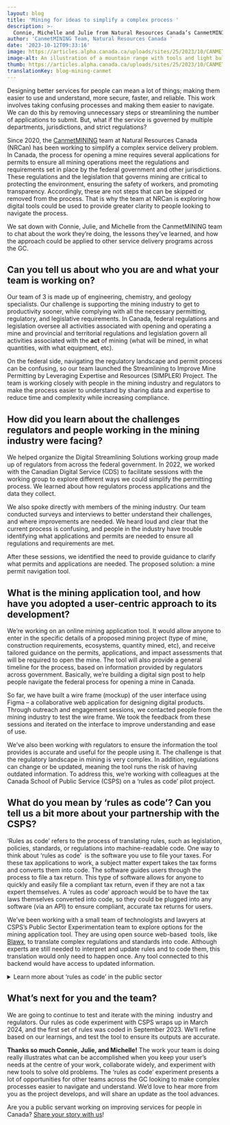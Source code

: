 ```yaml
---
layout: blog
title: 'Mining for ideas to simplify a complex process '
description: >-
  Connie, Michelle and Julie from Natural Resources Canada’s CanmetMINING team talk about how they’re experimenting with rules as code to help simplify the mining application process.
author: 'CanmetMINING Team, Natural Resources Canada '
date: '2023-10-12T09:33:16'
image: https://articles.alpha.canada.ca/uploads/sites/25/2023/10/CANMET_Mining_Blog_Blog_Post.png
image-alt: An illustration of a mountain range with tools and light bulbs in the foreground, to represent new ideas.
thumb: https://articles.alpha.canada.ca/uploads/sites/25/2023/10/CANMET_Mining_Blog_Blog_Post.png
translationKey: blog-mining-canmet
---
```


<p>Designing better services for people can mean a lot of things; making them easier to use and understand, more secure, faster, and reliable. This work&nbsp; involves taking confusing processes and making them easier to navigate. We can do this by removing unnecessary steps or streamlining the number of applications to submit. But, what if the service is governed by multiple departments, jurisdictions, and strict regulations?</p>



<p>Since 2020, the <a href="https://natural-resources.canada.ca/our-natural-resources/minerals-mining/mining-research-and-innovation-canmetmining/25099" target="_blank" rel="noreferrer noopener">CanmetMINING</a> team at Natural Resources Canada (NRCan) has been working to simplify a complex service delivery problem. In Canada, the process for opening a mine requires several applications for permits to ensure all mining operations meet the regulations and requirements set in place by the federal government and other jurisdictions. These regulations and the legislation that governs mining are critical to protecting the environment, ensuring the safety of workers, and promoting transparency. Accordingly, these are not steps that can be skipped or removed from the process. That is why the team at NRCan is exploring how digital tools could be used to provide greater clarity to people looking to navigate the process.&nbsp;</p>



<p>We sat down with Connie, Julie, and Michelle from the CanmetMINING team to chat about the work they’re doing, the lessons they’ve learned, and how the approach could be applied to other service delivery programs across the GC.&nbsp;</p>



<h2 class="wp-block-heading" id="h-can-you-tell-us-about-who-you-are-and-what-your-team-is-working-on">Can you tell us about who you are and what your team is working on?</h2>



<p>Our team of 3 is made up of engineering, chemistry, and geology specialists. Our challenge is supporting the mining industry to get to productivity sooner, while complying with all the necessary permitting, regulatory, and legislative requirements. In Canada, federal regulations and legislation oversee all activities associated with opening and operating a mine and provincial and territorial regulations and legislation govern all activities associated with the <strong>act</strong> of mining (what will be mined, in what quantities, with what equipment, etc).</p>



<p>On the federal side, navigating the regulatory landscape and permit process can be confusing, so our team launched the Streamlining to Improve Mine Permitting by Leveraging Expertise and Resources (SIMPLER) Project. The team is working closely with people in the mining industry and regulators to make the process easier to understand by sharing data and expertise to reduce time and complexity while increasing compliance.&nbsp;&nbsp;</p>



<h2 class="wp-block-heading">How did you learn about the challenges regulators and people working in the mining industry were facing?</h2>



<p>We helped organize the Digital Streamlining Solutions working group made up of regulators from across the federal government. In 2022, we worked with the Canadian Digital Service (CDS) to facilitate sessions with the working group to explore different ways we could simplify the permitting process. We learned about how regulators process applications and the data they collect.</p>



<p>We also spoke directly with members of the mining industry. Our team conducted surveys and interviews to better understand their challenges, and where improvements are needed. We heard loud and clear that the current process is confusing, and people in the industry have trouble identifying what applications and permits are needed to ensure all regulations and requirements are met.</p>



<p>After these sessions, we identified the need to provide guidance to clarify what permits and applications are needed. The proposed solution: a mine permit navigation tool.&nbsp;</p>



<h2 class="wp-block-heading">What is the mining application tool, and how have you adopted a user-centric approach to its development?&nbsp;</h2>



<p>We’re working on an online mining application tool. It would allow anyone to enter in the specific details of a proposed mining project (type of mine, construction requirements, ecosystems, quantity mined, etc), and receive tailored guidance on the permits, applications, and impact assessments that will be required to open the mine. The tool will also provide a general timeline for the process, based on information provided by regulators across government. Basically, we’re building a digital sign post to help people navigate the federal process for opening a mine in Canada.&nbsp;</p>



<p>So far, we have built a wire frame (mockup) of the user interface using Figma &#8211; a collaborative web application for designing digital products. Through outreach and engagement sessions, we contacted people from the mining industry to test the wire frame. We took the feedback from these sessions and iterated on the interface to improve understanding and ease of use.</p>



<p>We’ve also been working with regulators to ensure the information the tool provides is accurate and useful for the people using it. The challenge is that the regulatory landscape in mining is very complex. In addition, regulations can change or be updated, meaning the tool runs the risk of having outdated information. To address this, we’re working with colleagues at the Canada School of Public Service (CSPS) on a ‘rules as code’ pilot project.&nbsp;</p>



<h2 class="wp-block-heading">What do you mean by ‘rules as code’? Can you tell us a bit more about your partnership with the CSPS?&nbsp;</h2>



<p>‘Rules as code’ refers to the process of translating rules, such as legislation, policies, standards, or regulations into machine-readable code. One way to think about ‘rules as code’&nbsp; is the software you use to file your taxes. For these tax applications to work, a subject matter expert takes the tax forms and converts them into code. The software guides users through the process to file a tax return. This type of software allows for anyone to quickly and easily file a compliant tax return, even if they are not a tax expert themselves. A ‘rules as code’ approach would be to have the tax laws themselves converted into code, so they could be plugged into any software (via an API) to ensure compliant, accurate tax returns for users.&nbsp;&nbsp;</p>



<p>We’ve been working with a small team of technologists and lawyers at CSPS’s Public Sector Experimentation team to explore options for the mining application tool. They are using open source web-based&nbsp; tools, like <a href="https://www.blawx.com/" target="_blank" rel="noreferrer noopener">Blawx</a>, to translate complex regulations and standards into code. Although experts are still needed to interpret and update rules and to code them, this translation would only need to happen once. Any tool connected to this backend would have access to updated information.</p>



<details class="wp-block-cds-snc-accordion"><summary>Learn more about ‘rules as code’ in the public sector</summary>
<p>The CSPS has been working with partners across the federal government to develop rules that are machine consumable. Here are a couple helpful videos that explain the concept, based on learning from their initial pilot projects:</p>



<ul class="wp-block-list">
<li>​​<a href="https://www.youtube.com/watch?v=uaFcM-jQxaM" target="_blank" rel="noreferrer noopener">Part 1: Rules as code</a> (Part 1- CSPS)</li>



<li><a href="https://www.youtube.com/watch?v=6qS31pHvwKE" target="_blank" rel="noreferrer noopener">Part 2: Rules as code</a> (Part 2- CSPS)&nbsp;</li>
</ul>



<p>The CSPS in collaboration with the Community of Federal Regulators, the Labour Program and the Department of Justice are making rules that are machine consumable. The CSPS’s Public Sector Experimentation team hopes to work with regulators and legislators across the federal government in the use of rules as code to ensure policies, legislation, standards, and regulations are easier to understand, interpret and apply. To learn more about the work this team is doing, or to discuss how rules as code might be applied to your service delivery program, reach out to <a href="mailto:incubate-incuber@csps-efpc.gc.ca">incubate-incuber@csps-efpc.gc.ca</a>.</p>
</details>



<h2 class="wp-block-heading">What’s next for you and the team?&nbsp;</h2>



<p>We are going to continue to test and iterate with the mining&nbsp; industry and regulators. Our rules as code experiment with CSPS wraps up in March 2024, and the first set of rules was coded in September 2023. We’ll refine based on our learnings, and test the tool to ensure its outputs are accurate.</p>



<p><strong>Thanks so much Connie, Julie, and Michelle!</strong> The work your team is doing really illustrates what can be accomplished when you keep your user’s needs at the centre of your work, collaborate widely, and experiment with new tools to solve old problems. The ‘rules as code’ experiment presents a lot of opportunities for other teams across the GC looking to make complex processes easier to navigate and understand. We’d love to hear more from you as the project develops, and will share an update as the tool advances.&nbsp;</p>



<p>Are you a public servant working on improving services for people in Canada? <a href="mailto:cds-snc@servicecanada.gc.ca" target="_blank" rel="noreferrer noopener">Share your story with us</a>!</p>

